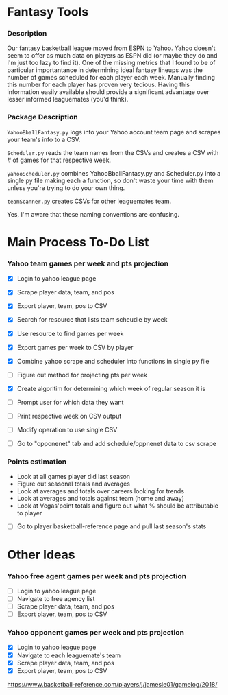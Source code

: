 # Fantasy Tools

### Description

Our fantasy basketball league moved from ESPN to Yahoo. Yahoo doesn't seem to offer as much data on players as ESPN did (or maybe they do and I'm just too lazy to find it). One of the missing metrics that I found to be of particular importantance in determining ideal fantasy lineups was the number of games scheduled for each player each week. Manually finding this number for each player has proven very tedious. Having this information easily available should provide a significant advantage over lesser informed leaguemates (you'd think).

### Package Description

`YahooBballFantasy.py` logs into your Yahoo account team page and scrapes your team's info to a CSV.

`Scheduler.py` reads the team names from the CSVs and creates a CSV with # of games for that respective week.

`yahooScheduler.py` combines YahooBballFantasy.py and Scheduler.py into a single py file making each a function, so don't waste your time with them unless you're trying to do your own thing.

`teamScanner.py` creates CSVs for other leaguemates team.

Yes, I'm aware that these naming conventions are confusing.

# Main Process To-Do List

### Yahoo team games per week and pts projection

- [x] Login to yahoo league page
- [x] Scrape player data, team, and pos
- [X] Export player, team, pos to CSV
- [X] Search for resource that lists team scheudle by week
- [X] Use resource to find games per week
- [X] Export games per week to CSV by player
- [X] Combine yahoo scrape and scheduler into functions in single py file
- [ ] Figure out method for projecting pts per week
- [X] Create algoritim for determining which week of regular season it is
- [ ] Prompt user for which data they want
- [ ] Print respective week on CSV output
- [ ] Modify operation to use single CSV
- [ ] Go to "opponenet" tab and add schedule/oppnenet data to csv scrape


### Points estimation

- Look at all games player did last season
- Figure out seasonal totals and averages
- Look at averages and totals over careers looking for trends
- Look at averages and totals against team (home and away)
- Look at Vegas'point totals and figure out what % should be attributable to player

- [ ] Go to player basketball-reference page and pull last season's stats

# Other Ideas

### Yahoo free agent games per week and pts projection

- [ ] Login to yahoo league page
- [ ] Navigate to free agency list
- [ ] Scrape player data, team, and pos
- [ ] Export player, team, pos to CSV

### Yahoo opponent games per week and pts projection

- [X] Login to yahoo league page
- [X] Navigate to each leaguemate's team
- [X] Scrape player data, team, and pos
- [X] Export player, team, pos to CSV

https://www.basketball-reference.com/players/j/jamesle01/gamelog/2018/

